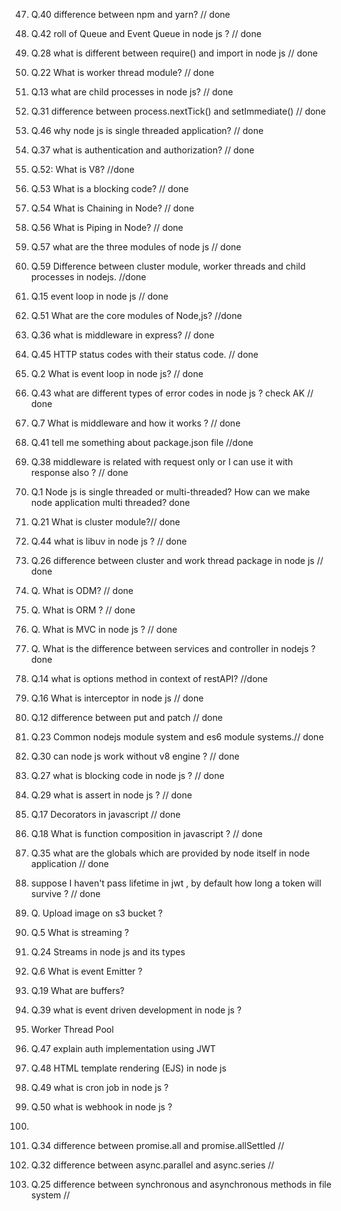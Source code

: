 47. Q.40 difference between npm and yarn?  // done
49. Q.42 roll of Queue and Event Queue in node js ?  // done
34. Q.28 what is different between require() and import in node js // done
28. Q.22 What is worker thread module? // done
19. Q.13 what are child processes in node js? // done
37. Q.31 difference between process.nextTick() and setImmediate() // done
55. Q.46 why node js is single threaded application? // done
43. Q.37 what is authentication and authorization?  // done 
23. Q.52: What is V8? //done
62. Q.53 What is a blocking code? // done
63. Q.54 What is Chaining in Node? // done
64. Q.56 What is Piping in Node?   // done
65. Q.57 what are the three modules of node js // done
66. Q.59 Difference between cluster module, worker threads and child processes in nodejs.   //done
21. Q.15 event loop in node js  // done  
60. Q.51 What are the core modules of Node,js? //done
42. Q.36 what is middleware in express? // done
54. Q.45 HTTP status codes with their status code. // done 
2. Q.2 What is event loop in node js? // done
50. Q.43 what are different types of error codes in node js ? check AK // done
13. Q.7 What is middleware and how it works ? // done 
48. Q.41 tell me something about package.json file   //done
45. Q.38 middleware is related with request only or I can use it with response also ? // done
1. Q.1 Node js is single threaded or multi-threaded? How can we make node application multi threaded? done
27. Q.21 What is cluster module?// done
51. Q.44 what is libuv in node js ? // done
32. Q.26 difference between cluster and work thread package in node js // done
6. Q. What is ODM? // done
7. Q. What is ORM ? // done
5. Q. What is MVC in node js ? // done
3. Q. What is the difference between services and controller in nodejs ? done
20. Q.14 what is options method in context of restAPI? //done
22. Q.16 What is interceptor in node js // done
18. Q.12 difference between put and patch // done
29. Q.23 Common nodejs module system and es6 module systems.// done
36. Q.30 can node js work without v8 engine ? // done
33. Q.27 what is blocking code in node js ? // done
35. Q.29 what is assert in node js ? // done 
23. Q.17 Decorators in javascript // done
24. Q.18 What is function composition in javascript ? // done 
41. Q.35 what are the globals which are provided by node itself in node application // done
44. suppose I haven't pass lifetime in jwt , by default how long a token will survive ? // done



4. Q. Upload image on s3 bucket ?

11. Q.5 What is streaming ?
30. Q.24 Streams in node js and its types

12. Q.6 What is event Emitter ?
25. Q.19 What are buffers? 




46. Q.39 what is event driven development in node js ?

53. Worker Thread Pool

56. Q.47 explain auth implementation using JWT 

57. Q.48 HTML template rendering (EJS) in node js 
58. Q.49 what is cron job in node js ?
59. Q.50 what is webhook in node js ?
61.
40. Q.34 difference between promise.all and promise.allSettled //
38. Q.32 difference between async.parallel and async.series  //
31. Q.25 difference between synchronous and asynchronous methods in file system //

